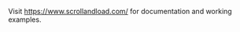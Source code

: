 Visit <a href="https://www.scrollandload.com/" target="_blank">https://www.scrollandload.com/</a> for documentation and working examples.

